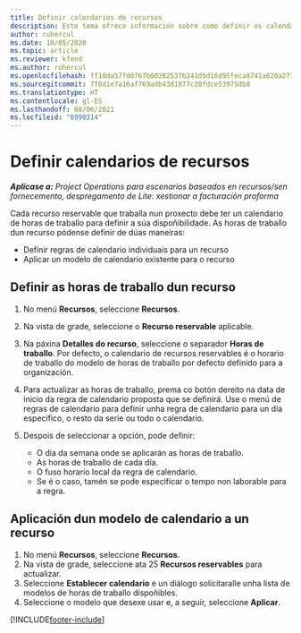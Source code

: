 ```yaml
---
title: Definir calendarios de recursos
description: Este tema ofrece información sobre como definir os calendarios de horas de traballo para recursos en Project Operations.
author: ruhercul
ms.date: 10/05/2020
ms.topic: article
ms.reviewer: kfend
ms.author: ruhercul
ms.openlocfilehash: ff10da57fd0767b00282537b241d5d16d95feca8741a620a277306bd8aa53ce5
ms.sourcegitcommit: 7f8d1e7a16af769adb43d1877c28fdce53975db8
ms.translationtype: HT
ms.contentlocale: gl-ES
ms.lasthandoff: 08/06/2021
ms.locfileid: "6990314"
---
```

# <a name="define-resource-calendars"></a>Definir calendarios de recursos

_**Aplícase a:** Project Operations para escenarios baseados en recursos/sen fornecemento, despregamento de Lite: xestionar a facturación proforma_

Cada recurso reservable que traballa nun proxecto debe ter un calendario de horas de traballo para definir a súa dispoñibilidade. As horas de traballo dun recurso pódense definir de dúas maneiras: 

   - Definir regras de calendario individuais para un recurso
   - Aplicar un modelo de calendario existente para o recurso

## <a name="define-a-resources-working-hours"></a>Definir as horas de traballo dun recurso

1. No menú **Recursos**, seleccione **Recursos**.
2. Na vista de grade, seleccione o **Recurso reservable** aplicable.
3. Na páxina **Detalles do recurso**, seleccione o separador **Horas de traballo**. Por defecto, o calendario de recursos reservables é o horario de traballo do modelo de horas de traballo por defecto definido para a organización.
4. Para actualizar as horas de traballo, prema co botón dereito na data de inicio da regra de calendario proposta que se definirá. Use o menú de regras de calendario para definir unha regra de calendario para un día específico, o resto da serie ou todo o calendario.
5. Despois de seleccionar a opción, pode definir:

    - O día da semana onde se aplicarán as horas de traballo.
    - As horas de traballo de cada día.
    - O fuso horario local da regra de calendario.
    - Se é o caso, tamén se pode especificar o tempo non laborable para a regra.

## <a name="applying-a-calendar-template-to-a-resource"></a>Aplicación dun modelo de calendario a un recurso

1. No menú **Recursos**, seleccione **Recursos**.
2. Na vista de grade, seleccione ata 25 **Recursos reservables** para actualizar.
3. Seleccione **Establecer calendario** e un diálogo solicitaralle unha lista de modelos de horas de traballo dispoñibles.
4. Seleccione o modelo que desexe usar e, a seguir, seleccione **Aplicar**.


[!INCLUDE[footer-include](../includes/footer-banner.md)]